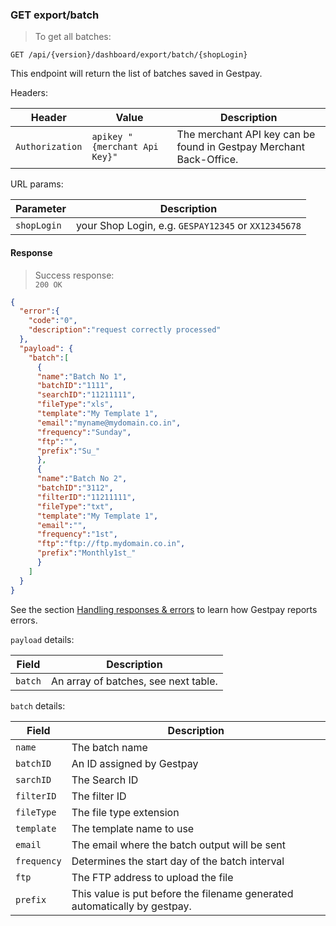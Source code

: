 ### GET export/batch

> To get all batches:

```
GET /api/{version}/dashboard/export/batch/{shopLogin}
```

This endpoint will return the list of batches saved in Gestpay. 

Headers: 

| Header          | Value                         | Description  |
| --------------- | ----------------------------- | ------------ |
| `Authorization` | `apikey "{merchant Api Key}"` | The merchant API key can be found in Gestpay Merchant Back-Office. |

URL params: 

| Parameter | Description | 
| --------- | ----------- | 
| `shopLogin` | your Shop Login, e.g. `GESPAY12345` or `XX12345678`


#### Response 

> Success response:<br>
> `200 OK`

```json
{  
  "error":{  
    "code":"0",
    "description":"request correctly processed"
  },
  "payload": {  
    "batch":[  
      {  
      "name":"Batch No 1",
      "batchID":"1111",
      "searchID":"11211111",
      "fileType":"xls",
      "template":"My Template 1",
      "email":"myname@mydomain.co.in",
      "frequency":"Sunday",
      "ftp":"",
      "prefix":"Su_"
      },
      {  
      "name":"Batch No 2",
      "batchID":"3112",
      "filterID":"11211111",
      "fileType":"txt",
      "template":"My Template 1",
      "email":"",
      "frequency":"1st",
      "ftp":"ftp://ftp.mydomain.co.in",
      "prefix":"Monthly1st_"
      }
    ]
  }
}
```

See the section [Handling responses & errors](#handling-responses-amp-errors) to learn how Gestpay reports errors.

`payload` details:

| Field | Description |
| ----- | ----------- |
| `batch` | An array of batches, see next table. 

`batch` details:

| Field | Description |
| ----- | ----------- |
| `name` | The batch name 
| `batchID` | An ID assigned by Gestpay 
| `sarchID` | The Search ID 
| `filterID` | The filter ID 
| `fileType` | The file type extension
| `template` | The template name to use
| `email` | The email where the batch output will be sent
| `frequency` | Determines the start day of the batch interval
| `ftp` | The FTP address to upload the file 
| `prefix` | This value is put before the filename generated automatically by gestpay. 

